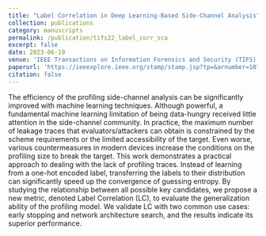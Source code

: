 ```yaml
---
title: "Label Correlation in Deep Learning-Based Side-Channel Analysis"
collection: publications
category: manuscripts
permalink: /publication/tifs22_label_corr_sca
excerpt: false
date: 2023-06-19
venue: 'IEEE Transactions on Information Forensics and Security (TIFS)'
paperurl: 'https://ieeexplore.ieee.org/stamp/stamp.jsp?tp=&arnumber=10155470'
citation: false
---
```


The efficiency of the profiling side-channel analysis can be significantly improved with machine learning techniques. Although powerful, a fundamental machine learning limitation of being data-hungry received little attention in the side-channel community. In practice, the maximum number of leakage traces that evaluators/attackers can obtain is constrained by the scheme requirements or the limited accessibility of the target. Even worse, various countermeasures in modern devices increase the conditions on the profiling size to break the target. This work demonstrates a practical approach to dealing with the lack of profiling traces. Instead of learning from a one-hot encoded label, transferring the labels to their distribution can significantly speed up the convergence of guessing entropy. By studying the relationship between all possible key candidates, we propose a new metric, denoted Label Correlation (LC), to evaluate the generalization ability of the profiling model. We validate LC with two common use cases: early stopping and network architecture search, and the results indicate its superior performance.